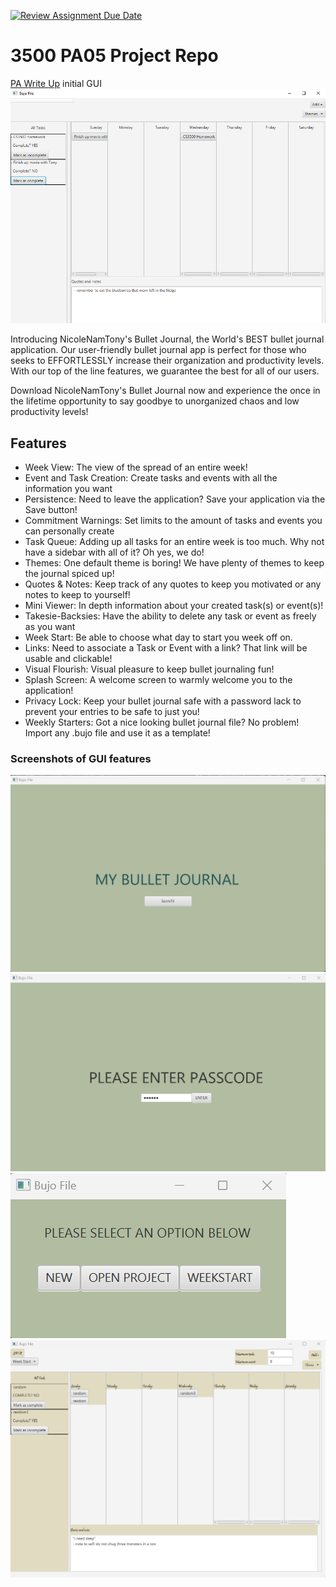 [![Review Assignment Due Date](https://classroom.github.com/assets/deadline-readme-button-24ddc0f5d75046c5622901739e7c5dd533143b0c8e959d652212380cedb1ea36.svg)](https://classroom.github.com/a/x6ckGcN8)
# 3500 PA05 Project Repo

[PA Write Up](https://markefontenot.notion.site/PA-05-8263d28a81a7473d8372c6579abd6481)
initial GUI
![](sampleGUI.png)

Introducing NicoleNamTony's Bullet Journal, the World's BEST bullet journal application. Our user-friendly bullet 
journal app is perfect for those who seeks to EFFORTLESSLY increase their organization and productivity levels. With
our top of the line features, we guarantee the best for all of our users.

Download NicoleNamTony's Bullet Journal now and experience the once in the lifetime opportunity to say goodbye to
unorganized chaos and low productivity levels!

## Features
- Week View: The view of the spread of an entire week!
- Event and Task Creation: Create tasks and events with all the information you want
- Persistence: Need to leave the application? Save your application via the Save button!
- Commitment Warnings: Set limits to the amount of tasks and events you can personally create
- Task Queue: Adding up all tasks for an entire week is too much. Why not have a sidebar with all of it? Oh yes, we do!
- Themes: One default theme is boring! We have plenty of themes to keep the journal spiced up!
- Quotes & Notes: Keep track of any quotes to keep you motivated or any notes to keep to yourself!
- Mini Viewer: In depth information about your created task(s) or event(s)!
- Takesie-Backsies: Have the ability to delete any task or event as freely as you want
- Week Start: Be able to choose what day to start you week off on.
- Links: Need to associate a Task or Event with a link? That link will be usable and clickable!
- Visual Flourish: Visual pleasure to keep bullet journaling fun!
- Splash Screen: A welcome screen to warmly welcome you to the application!
- Privacy Lock: Keep your bullet journal safe with a password lack to prevent your entries to be safe to just you!
- Weekly Starters: Got a nice looking bullet journal file? No problem! Import any .bujo file and use it as a template!


### Screenshots of GUI features
![](splashscreen.png)
![](passwordscreen.png)
![](welcomescreen.png)
![](calendarscreen.png)